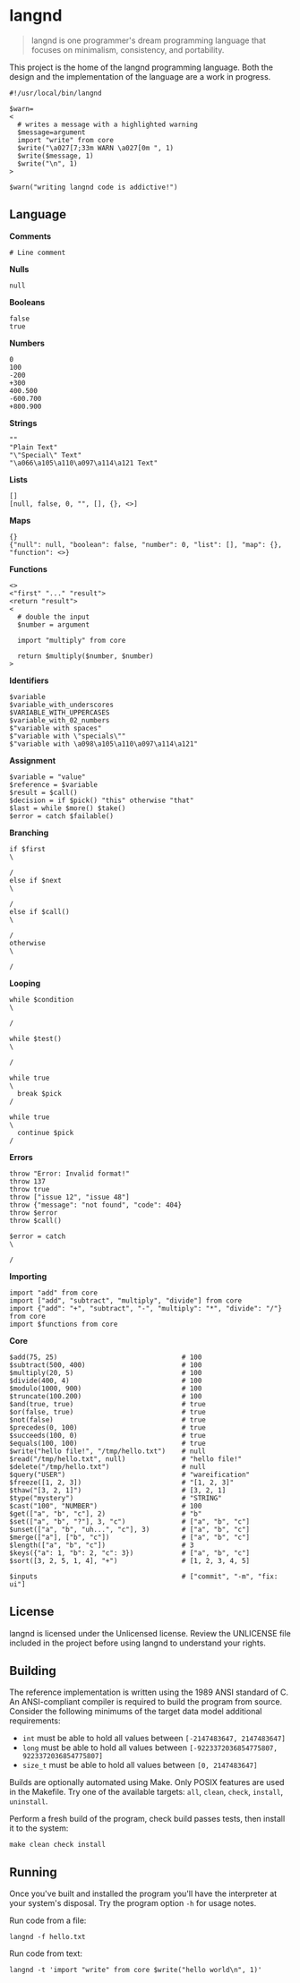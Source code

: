# langnd

> langnd is one programmer's dream programming language that focuses on
> minimalism, consistency, and portability.

This project is the home of the langnd programming language. Both the design
and the implementation of the language are a work in progress.

    #!/usr/local/bin/langnd

    $warn=
    <
      # writes a message with a highlighted warning
      $message=argument
      import "write" from core
      $write("\a027[7;33m WARN \a027[0m ", 1)
      $write($message, 1)
      $write("\n", 1)
    >

    $warn("writing langnd code is addictive!")

## Language

**Comments**

    # Line comment

**Nulls**

    null

**Booleans**

    false
    true

**Numbers**

    0
    100
    -200
    +300
    400.500
    -600.700
    +800.900

**Strings**

    ""
    "Plain Text"
    "\"Special\" Text"
    "\a066\a105\a110\a097\a114\a121 Text"

**Lists**

    []
    [null, false, 0, "", [], {}, <>]

**Maps**

    {}
    {"null": null, "boolean": false, "number": 0, "list": [], "map": {}, "function": <>}

**Functions**

    <>
    <"first" "..." "result">
    <return "result">
    <
      # double the input
      $number = argument

      import "multiply" from core

      return $multiply($number, $number)
    >

**Identifiers**

    $variable
    $variable_with_underscores
    $VARIABLE_WITH_UPPERCASES
    $variable_with_02_numbers
    $"variable with spaces"
    $"variable with \"specials\""
    $"variable with \a098\a105\a110\a097\a114\a121"

**Assignment**

    $variable = "value"
    $reference = $variable
    $result = $call()
    $decision = if $pick() "this" otherwise "that"
    $last = while $more() $take()
    $error = catch $failable()

**Branching**

    if $first
    \

    /
    else if $next
    \

    /
    else if $call()
    \

    /
    otherwise
    \

    /

**Looping**

    while $condition
    \

    /

    while $test()
    \

    /

    while true
    \
      break $pick
    /

    while true
    \
      continue $pick
    /

**Errors**

    throw "Error: Invalid format!"
    throw 137
    throw true
    throw ["issue 12", "issue 48"]
    throw {"message": "not found", "code": 404}
    throw $error
    throw $call()

    $error = catch
    \

    /

**Importing**

    import "add" from core
    import ["add", "subtract", "multiply", "divide"] from core
    import {"add": "+", "subtract", "-", "multiply": "*", "divide": "/"} from core
    import $functions from core

**Core**

    $add(75, 25)                               # 100
    $subtract(500, 400)                        # 100
    $multiply(20, 5)                           # 100
    $divide(400, 4)                            # 100
    $modulo(1000, 900)                         # 100
    $truncate(100.200)                         # 100
    $and(true, true)                           # true
    $or(false, true)                           # true
    $not(false)                                # true
    $precedes(0, 100)                          # true
    $succeeds(100, 0)                          # true
    $equals(100, 100)                          # true
    $write("hello file!", "/tmp/hello.txt")    # null
    $read("/tmp/hello.txt", null)              # "hello file!"
    $delete("/tmp/hello.txt")                  # null
    $query("USER")                             # "wareification"
    $freeze([1, 2, 3])                         # "[1, 2, 3]"
    $thaw("[3, 2, 1]")                         # [3, 2, 1]
    $type("mystery")                           # "STRING"
    $cast("100", "NUMBER")                     # 100
    $get(["a", "b", "c"], 2)                   # "b"
    $set(["a", "b", "?"], 3, "c")              # ["a", "b", "c"]
    $unset(["a", "b", "uh...", "c"], 3)        # ["a", "b", "c"]
    $merge(["a"], ["b", "c"])                  # ["a", "b", "c"]
    $length(["a", "b", "c"])                   # 3
    $keys({"a": 1, "b": 2, "c": 3})            # ["a", "b", "c"]
    $sort([3, 2, 5, 1, 4], "+")                # [1, 2, 3, 4, 5]

    $inputs                                    # ["commit", "-m", "fix: ui"]

## License

langnd is licensed under the Unlicensed license. Review the UNLICENSE file
included in the project before using langnd to understand your rights.

## Building

The reference implementation is written using the 1989 ANSI standard of C. An
ANSI-compliant compiler is required to build the program from source. Consider
the following minimums of the target data model additional requirements:

- `int` must be able to hold all values between `[-2147483647, 2147483647]`
- `long` must be able to hold all values between
`[-9223372036854775807, 9223372036854775807]`
- `size_t` must be able to hold all values between `[0, 2147483647]`

Builds are optionally automated using Make. Only POSIX features are used in
the Makefile. Try one of the available targets: `all`, `clean`, `check`,
`install`, `uninstall`.

Perform a fresh build of the program, check build passes tests, then install it
to the system:

    make clean check install

## Running

Once you've built and installed the program you'll have the interpreter at your
system's disposal. Try the program option `-h` for usage notes.

Run code from a file:

    langnd -f hello.txt

Run code from text:

    langnd -t 'import "write" from core $write("hello world\n", 1)'

